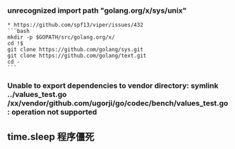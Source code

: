 ### unrecognized import path "golang.org/x/sys/unix"
    * https://github.com/spf13/viper/issues/432
    ```bash
    mkdir -p $GOPATH/src/golang.org/x/
    cd !$
    git clone https://github.com/golang/sys.git
    git clone https://github.com/golang/text.git
    cd -
    ```
### Unable to export dependencies to vendor directory: symlink ../values_test.go /xx/vendor/github.com/ugorji/go/codec/bench/values_test.go: operation not supported


## time.sleep 程序僵死
    